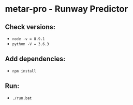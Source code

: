 # metar-pro - Runway Predictor

## Check versions:
- `node -v = 8.9.1`
- `python -V = 3.6.3`

## Add dependencies:
- `npm install`

## Run:
- `./run.bat`

